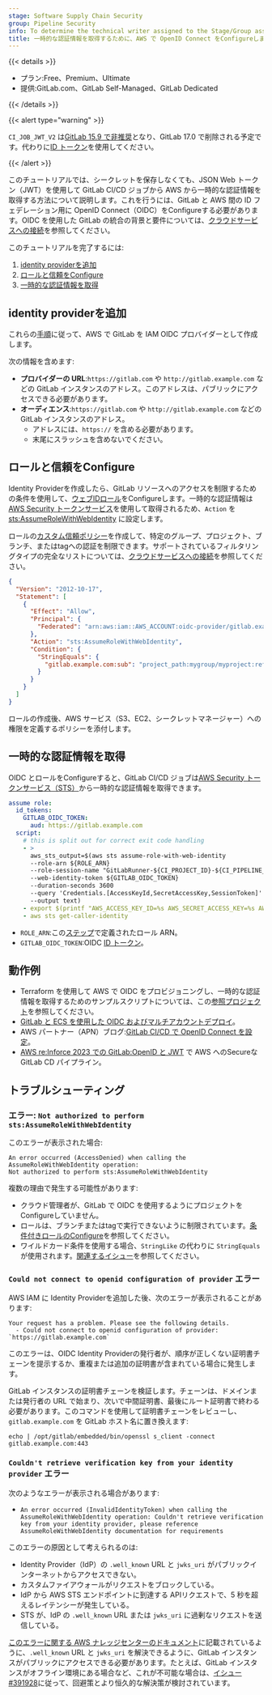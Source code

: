 ```yaml
---
stage: Software Supply Chain Security
group: Pipeline Security
info: To determine the technical writer assigned to the Stage/Group associated with this page, see https://handbook.gitlab.com/handbook/product/ux/technical-writing/#assignments
title: 一時的な認証情報を取得するために、AWS で OpenID Connect をConfigureします
---
```


{{< details >}}

- プラン:Free、Premium、Ultimate
- 提供:GitLab.com、GitLab Self-Managed、GitLab Dedicated

{{< /details >}}

{{< alert type="warning" >}}

`CI_JOB_JWT_V2` は[GitLab 15.9 で非推奨](../../../update/deprecations.md#old-versions-of-json-web-tokens-are-deprecated)となり、GitLab 17.0 で削除される予定です。代わりに[ID トークン](../../yaml/_index.md#id_tokens)を使用してください。

{{< /alert >}}

このチュートリアルでは、シークレットを保存しなくても、JSON Web トークン（JWT）を使用して GitLab CI/CD ジョブから AWS から一時的な認証情報を取得する方法について説明します。これを行うには、GitLab と AWS 間の ID フェデレーション用に OpenID Connect（OIDC）をConfigureする必要があります。OIDC を使用した GitLab の統合の背景と要件については、[クラウドサービスへの接続](../_index.md)を参照してください。

このチュートリアルを完了するには:

1. [identity providerを追加](#add-the-identity-provider)
1. [ロールと信頼をConfigure](#configure-a-role-and-trust)
1. [一時的な認証情報を取得](#retrieve-temporary-credentials)

## identity providerを追加

これらの[手順](https://docs.aws.amazon.com/IAM/latest/UserGuide/id_roles_providers_create_oidc.html)に従って、AWS で GitLab を IAM OIDC プロバイダーとして作成します。

次の情報を含めます:

- **プロバイダーの URL**:`https://gitlab.com` や `http://gitlab.example.com` などの GitLab インスタンスのアドレス。このアドレスは、パブリックにアクセスできる必要があります。
- **オーディエンス**:`https://gitlab.com` や `http://gitlab.example.com` などの GitLab インスタンスのアドレス。
  - アドレスには、`https://` を含める必要があります。
  - 末尾にスラッシュを含めないでください。

## ロールと信頼をConfigure

Identity Providerを作成したら、GitLab リソースへのアクセスを制限するための条件を使用して、[ウェブIDロール](https://docs.aws.amazon.com/IAM/latest/UserGuide/id_roles_create_for-idp_oidc.html)をConfigureします。一時的な認証情報は[AWS Security トークンサービス](https://docs.aws.amazon.com/STS/latest/APIReference/welcome.html)を使用して取得されるため、`Action` を [sts:AssumeRoleWithWebIdentity](https://docs.aws.amazon.com/STS/latest/APIReference/API_AssumeRoleWithWebIdentity.html) に設定します。

ロールの[カスタム信頼ポリシー](https://docs.aws.amazon.com/IAM/latest/UserGuide/id_roles_create_for-custom.html)を作成して、特定のグループ、プロジェクト、ブランチ、またはtagへの認証を制限できます。サポートされているフィルタリングタイプの完全なリストについては、[クラウドサービスへの接続](../_index.md#configure-a-conditional-role-with-oidc-claims)を参照してください。

```json
{
  "Version": "2012-10-17",
  "Statement": [
    {
      "Effect": "Allow",
      "Principal": {
        "Federated": "arn:aws:iam::AWS_ACCOUNT:oidc-provider/gitlab.example.com"
      },
      "Action": "sts:AssumeRoleWithWebIdentity",
      "Condition": {
        "StringEquals": {
          "gitlab.example.com:sub": "project_path:mygroup/myproject:ref_type:branch:ref:main"
        }
      }
    }
  ]
}
```

ロールの作成後、AWS サービス（S3、EC2、シークレットマネージャー）への権限を定義するポリシーを添付します。

## 一時的な認証情報を取得

OIDC とロールをConfigureすると、GitLab CI/CD ジョブは[AWS Security トークンサービス（STS）](https://docs.aws.amazon.com/STS/latest/APIReference/welcome.html)から一時的な認証情報を取得できます。

```yaml
assume role:
  id_tokens:
    GITLAB_OIDC_TOKEN:
      aud: https://gitlab.example.com
  script:
    # this is split out for correct exit code handling
    - >
      aws_sts_output=$(aws sts assume-role-with-web-identity
      --role-arn ${ROLE_ARN}
      --role-session-name "GitLabRunner-${CI_PROJECT_ID}-${CI_PIPELINE_ID}"
      --web-identity-token ${GITLAB_OIDC_TOKEN}
      --duration-seconds 3600
      --query 'Credentials.[AccessKeyId,SecretAccessKey,SessionToken]'
      --output text)
    - export $(printf "AWS_ACCESS_KEY_ID=%s AWS_SECRET_ACCESS_KEY=%s AWS_SESSION_TOKEN=%s" $aws_sts_output)
    - aws sts get-caller-identity
```

- `ROLE_ARN`:この[ステップ](#configure-a-role-and-trust)で定義されたロール ARN。
- `GITLAB_OIDC_TOKEN`:OIDC [ID トークン](../../yaml/_index.md#id_tokens)。

## 動作例

- Terraform を使用して AWS で OIDC をプロビジョニングし、一時的な認証情報を取得するためのサンプルスクリプトについては、この[参照プロジェクト](https://gitlab.com/guided-explorations/aws/configure-openid-connect-in-aws)を参照してください。
- [GitLab と ECS を使用した OIDC およびマルチアカウントデプロイ](https://gitlab.com/guided-explorations/aws/oidc-and-multi-account-deployment-with-ecs)。
- AWS パートナー（APN）ブログ:[GitLab CI/CD で OpenID Connect を設定](https://aws.amazon.com/blogs/apn/setting-up-openid-connect-with-gitlab-ci-cd-to-provide-secure-access-to-environments-in-aws-accounts/)。
- [AWS re:Inforce 2023 での GitLab:OpenID と JWT](https://www.youtube.com/watch?v=xWQGADDVn8g) で AWS へのSecureな GitLab CD パイプライン。

## トラブルシューティング

### エラー: `Not authorized to perform sts:AssumeRoleWithWebIdentity`

このエラーが表示された場合:

```plaintext
An error occurred (AccessDenied) when calling the AssumeRoleWithWebIdentity operation:
Not authorized to perform sts:AssumeRoleWithWebIdentity
```

複数の理由で発生する可能性があります:

- クラウド管理者が、GitLab で OIDC を使用するようにプロジェクトをConfigureしていません。
- ロールは、ブランチまたはtagで実行できないように制限されています。[条件付きロールのConfigure](../_index.md)を参照してください。
- ワイルドカード条件を使用する場合、`StringLike` の代わりに `StringEquals` が使用されます。[関連するイシュー](https://gitlab.com/guided-explorations/aws/configure-openid-connect-in-aws/-/issues/2#note_852901934)を参照してください。

### `Could not connect to openid configuration of provider` エラー

AWS IAM に Identity Providerを追加した後、次のエラーが表示されることがあります:

```plaintext
Your request has a problem. Please see the following details.
  - Could not connect to openid configuration of provider: `https://gitlab.example.com`
```

このエラーは、OIDC Identity Providerの発行者が、順序が正しくない証明書チェーンを提示するか、重複または追加の証明書が含まれている場合に発生します。

GitLab インスタンスの証明書チェーンを検証します。チェーンは、ドメインまたは発行者の URL で始まり、次いで中間証明書、最後にルート証明書で終わる必要があります。このコマンドを使用して証明書チェーンをレビューし、`gitlab.example.com` を GitLab ホスト名に置き換えます:

```shell
echo | /opt/gitlab/embedded/bin/openssl s_client -connect gitlab.example.com:443
```

### `Couldn't retrieve verification key from your identity provider` エラー

次のようなエラーが表示される場合があります:

- `An error occurred (InvalidIdentityToken) when calling the AssumeRoleWithWebIdentity operation: Couldn't retrieve verification key from your identity provider, please reference AssumeRoleWithWebIdentity documentation for requirements`

このエラーの原因として考えられるのは:

- Identity Provider（IdP）の `.well_known` URL と `jwks_uri` がパブリックインターネットからアクセスできない。
- カスタムファイアウォールがリクエストをブロックしている。
- IdP から AWS STS エンドポイントに到達する APIリクエストで、5 秒を超えるレイテンシーが発生している。
- STS が、IdP の `.well_known` URL または `jwks_uri` に過剰なリクエストを送信している。

[このエラーに関する AWS ナレッジセンターのドキュメント](https://repost.aws/knowledge-center/iam-sts-invalididentitytoken)に記載されているように、`.well_known` URL と `jwks_uri` を解決できるように、GitLab インスタンスがパブリックにアクセスできる必要があります。たとえば、GitLab インスタンスがオフライン環境にある場合など、これが不可能な場合は、[イシュー #391928](https://gitlab.com/gitlab-org/gitlab/-/issues/391928)に従って、回避策とより恒久的な解決策が検討されています。
